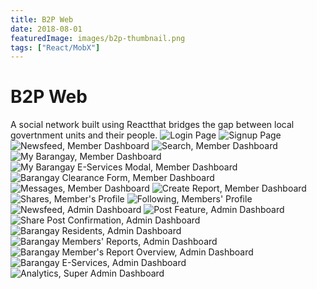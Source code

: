 ```yaml
---
title: B2P Web
date: 2018-08-01
featuredImage: images/b2p-thumbnail.png
tags: ["React/MobX"]
---
```


B2P Web
============

A social network built using Reactthat bridges the gap between local govertnment units and their people.
![Login Page](images/b2p-login.png "Login Page")
![Signup Page](images/b2p-signup.png "Signup Page")
![Newsfeed, Member Dashboard](images/b2p-member-newsfeed.png "Newsfeed, Member Dashboard")
![Search, Member Dashboard](images/b2p-member-search.png "Search, Member Dashboard")
![My Barangay, Member Dashboard](images/b2p-my-barangay.png "My Barangay, Member Dashboard")
![My Barangay E-Services Modal, Member Dashboard](images/b2p-eservices.png "My Barangay E-Services Modal, Member Dashboard")
![Barangay Clearance Form, Member Dashboard](images/b2p-brgy-clearance.png "Barangay Clearance Form, Member Dashboard")
![Messages, Member Dashboard](images/b2p-messages.png "Messages, Member Dashboard")
![Create Report, Member Dashboard](images/b2p-member-create-report.png "Create Report, Member Dashboard")
![Shares, Member's Profile](images/b2p-member-share.png "Shares, Member's Profile")
![Following, Members' Profile](images/b2p-member-following.png "Following, Members' Profile")
![Newsfeed, Admin Dashboard](images/b2p-brgy-newsfeed.png "Newsfeed, Admin Dashboard")
![Post Feature, Admin Dashboard](images/b2p-brgy-post.png "Post Feature, Admin Dashboard")
![Share Post Confirmation, Admin Dashboard](images/b2p-brgy-share-post-confirmation.png "Share Post Confirmation, Admin Dashboard")
![Barangay Residents, Admin Dashboard](images/b2p-brgy-residents.png "Barangay Residents, Admin Dashboard")
![Barangay Members' Reports, Admin Dashboard](images/b2p-brgy-reports.png "Barangay Members' Reports, Admin Dashboard")
![Barangay Member's Report Overview, Admin Dashboard](images/b2p-brgy-report-overview.png "Barangay Member's Report Overview, Admin Dashboard")
![Barangay E-Services, Admin Dashboard](images/b2p-brgy-eservices.png "Barangay E-Services, Admin Dashboard")
![Analytics, Super Admin Dashboard](images/b2p-superadmin-dashboard.png "Analytics, Super Admin Dashboard")
















<!-- 
![example image](../images/sprylms-dashboard-1.png)
![example image](../images/sprylms-dashboard-1.png "An exemplary image")
![example image](../images/sprylms-dashboard-1.png "An exemplary image")
![example image](../images/sprylms-dashboard-1.png "An exemplary image")
![example image](../images/sprylms-dashboard-1.png "An exemplary image") -->



<!-- Paragraphs are separated by a blank line.

2nd paragraph. *Italic*, **bold**, and `monospace`. Itemized lists
look like:

  * this one
  * that one
  * the other one

Note that --- not considering the asterisk --- the actual text
content starts at 4-columns in.

> Block quotes are
> written like so.
>
> They can span multiple paragraphs,
> if you like.

Use 3 dashes for an em-dash. Use 2 dashes for ranges (ex., "it's all
in chapters 12--14"). Three dots ... will be converted to an ellipsis.
Unicode is supported. ☺



An h2 header
------------

Here's a numbered list:

 1. first item
 2. second item
 3. third item

Note again how the actual text starts at 4 columns in (4 characters
from the left side). Here's a code sample:

    # Let me re-iterate ...
    for i in 1 .. 10 { do-something(i) }

As you probably guessed, indented 4 spaces. By the way, instead of
indenting the block, you can use delimited blocks, if you like:

~~~
define foobar() {
    print "Welcome to flavor country!";
}
~~~

(which makes copying & pasting easier). You can optionally mark the
delimited block for Pandoc to syntax highlight it:

~~~python
import time
# Quick, count to ten!
for i in range(10):
    # (but not *too* quick)
    time.sleep(0.5)
    print i
~~~



### An h3 header ###

Now a nested list:

 1. First, get these ingredients:

      * carrots
      * celery
      * lentils

 2. Boil some water.

 3. Dump everything in the pot and follow
    this algorithm:

        find wooden spoon
        uncover pot
        stir
        cover pot
        balance wooden spoon precariously on pot handle
        wait 10 minutes
        goto first step (or shut off burner when done)

    Do not bump wooden spoon or it will fall.

Notice again how text always lines up on 4-space indents (including
that last line which continues item 3 above).

Here's a link to [a website](http://foo.bar), to a [local
doc](local-doc.html), and to a [section heading in the current
doc](#an-h2-header). Here's a footnote [^1].

[^1]: Footnote text goes here.

Tables can look like this:

size  material      color
----  ------------  ------------
9     leather       brown
10    hemp canvas   natural
11    glass         transparent

Table: Shoes, their sizes, and what they're made of

(The above is the caption for the table.) Pandoc also supports
multi-line tables:

--------  -----------------------
keyword   text
--------  -----------------------
red       Sunsets, apples, and
          other red or reddish
          things.

green     Leaves, grass, frogs
          and other things it's
          not easy being.
--------  -----------------------

A horizontal rule follows.

***

Here's a definition list:

apples
  : Good for making applesauce.
oranges
  : Citrus!
tomatoes
  : There's no "e" in tomatoe.

Again, text is indented 4 spaces. (Put a blank line between each
term/definition pair to spread things out more.)

Here's a "line block":

| Line one
|   Line too
| Line tree

and images can be specified like so:

![example image](mockup.png "An exemplary image")

Inline math equations go in like so: $\omega = d\phi / dt$. Display
math should get its own line and be put in in double-dollarsigns:

$$I = \int \rho R^{2} dV$$

And note that you can backslash-escape any punctuation characters
which you wish to be displayed literally, ex.: \`foo\`, \*bar\*, etc. -->